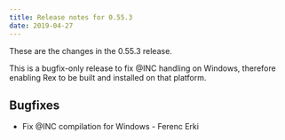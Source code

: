 ```yaml
---
title: Release notes for 0.55.3
date: 2019-04-27
---
```


These are the changes in the 0.55.3 release.

This is a bugfix-only release to fix @INC handling on Windows, therefore enabling Rex to be built and installed on that platform.

## Bugfixes

-   Fix @INC compilation for Windows - Ferenc Erki


